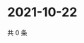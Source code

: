 # 2021-10-22

共 0 条

<!-- BEGIN WEIBO -->
<!-- 最后更新时间 Fri Oct 22 2021 07:11:28 GMT+0800 (China Standard Time) -->

<!-- END WEIBO -->
